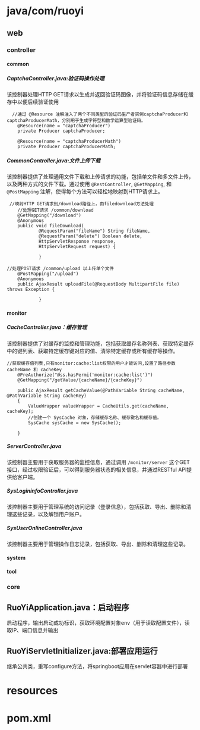# java/com/ruoyi

## web

### controller

#### common

##### CaptchaController.java:验证码操作处理

该控制器处理HTTP GET请求以生成并返回验证码图像，并将验证码信息存储在缓存中以便后续验证使用

```
  //通过 @Resource 注解注入了两个不同类型的验证码生产者实例captchaProducer和captchaProducerMath，分别用于生成字符型和数学运算型验证码。
    @Resource(name = "captchaProducer")
    private Producer captchaProducer;

    @Resource(name = "captchaProducerMath")
    private Producer captchaProducerMath;
```

##### CommonController.java:文件上传下载

该控制器提供了处理通用文件下载和上传请求的功能，包括单文件和多文件上传，以及两种方式的文件下载。通过使用 `@RestController`, `@GetMapping`, 和 `@PostMapping` 注解，使得每个方法可以轻松地映射到HTTP请求上。

```
 //映射HTTP GET请求到/download路径上，由filedownload方法处理
    //处理GET请求 /common/download
    @GetMapping("/download")
    @Anonymous
    public void fileDownload(
            @RequestParam("fileName") String fileName,
            @RequestParam("delete") Boolean delete,
            HttpServletResponse response,
            HttpServletRequest request) {
  
            }

//处理POST请求 /common/upload 以上传单个文件
    @PostMapping("/upload")
    @Anonymous
    public AjaxResult uploadFile(@RequestBody MultipartFile file) throws Exception {

            }
```

#### monitor

##### CacheController.java：缓存管理

该控制器提供了对缓存的监控和管理功能，包括获取缓存名称列表、获取特定缓存中的键列表、获取特定缓存键对应的值、清除特定缓存或所有缓存等操作。

```
//获取缓存值列表,只有monitor:cache:list权限的用户才能访问,设置了路径参数 cacheName 和 cacheKey
    @PreAuthorize("@ss.hasPermi('monitor:cache:list')")
    @GetMapping("/getValue/{cacheName}/{cacheKey}")
  
    public AjaxResult getCacheValue(@PathVariable String cacheName, @PathVariable String cacheKey)
    {
        ValueWrapper valueWrapper = CacheUtils.get(cacheName, cacheKey);
        //创建一个 SysCache 对象，存储缓存名称、缓存键名和缓存值。
        SysCache sysCache = new SysCache();
  
    }
```

##### ServerController.java

该控制器主要用于获取服务器的监控信息，通过调用 `/monitor/server` 这个GET接口，经过权限验证后，可以得到服务器状态的相关信息，并通过RESTful API提供给客户端。

##### SysLogininfoController.java

该控制器主要用于管理系统的访问记录（登录信息），包括获取、导出、删除和清理这些记录，以及解锁用户账户。

##### SysUserOnlineController.java

该控制器主要用于管理操作日志记录，包括获取、导出、删除和清理这些记录。

#### system


#### tool


### core


## RuoYiApplication.java：启动程序

启动程序，输出启动成功标识，获取环境配置对象env（用于读取配置文件），读取IP、端口信息并输出

## RuoYiServletInitializer.java:部署应用运行

继承公共类，重写configure方法，将springboot应用在servlet容器中进行部署

# resources

# pom.xml
